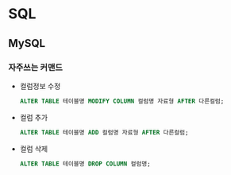 # SQL

## MySQL

### 자주쓰는 커맨드

- 컬럼정보 수정

    ```SQL
    ALTER TABLE 테이블명 MODIFY COLUMN 컬럼명 자료형 AFTER 다른컬럼;
    ```

- 컬럼 추가

    ```SQL
    ALTER TABLE 테이블명 ADD 컬럼명 자료형 AFTER 다른컬럼;
    ```

- 컬럼 삭제

    ```SQL
    ALTER TABLE 테이블명 DROP COLUMN 컬럼명;
    ```
